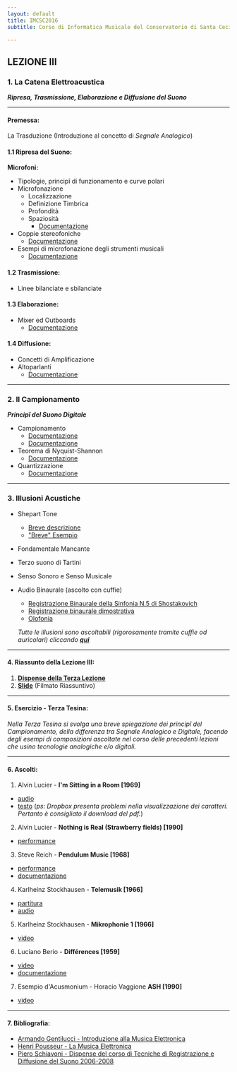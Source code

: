 ```yaml
---
layout: default
title: IMCSC2016
subtitle: Corso di Informatica Musicale del Conservatorio di Santa Cecilia 2016

---
```

## LEZIONE III


### 1. La Catena Elettroacustica

***Ripresa, Trasmissione, Elaborazione e Diffusione del Suono***

---


#### Premessa:

 La Trasduzione (Introduzione al concetto di *Segnale Analogico*)

#### 1.1 Ripresa del Suono:

**Microfoni:**

- Tipologie, principî di funzionamento e curve polari
- Microfonazione
  - Localizzazione
  - Definizione Timbrica
  - Profondità
  - Spaziosità
    - [Documentazione](https://www.dropbox.com/s/3nue7uq4dj88f3w/TRDmicrofoni.pdf?dl=0)
- Coppie stereofoniche
  - [Documentazione](https://www.dropbox.com/s/9z6pkchh4oobc5g/TRDcoppiestereofoniche.pdf?dl=0)
- Esempi di microfonazione degli strumenti musicali
  - [Documentazione](https://www.dropbox.com/s/hqkdx9tx6dn168p/TRDmicrofonazionestrumenti.pdf?dl=0)

#### 1.2 Trasmissione:

- Linee bilanciate e sbilanciate

#### 1.3 Elaborazione:
- Mixer ed Outboards
  - [Documentazione](https://www.dropbox.com/s/tohviasmwzkvd0e/TRDmixer.pdf?dl=0)

#### 1.4 Diffusione:
- Concetti di Amplificazione
- Altoparlanti
  - [Documentazione](https://www.dropbox.com/s/1k5jqj098ls7urt/TRDamplificazione.pdf?dl=0)


---


### 2. Il Campionamento

***Principî del Suono Digitale***

- Campionamento
  - [Documentazione](https://it.wikipedia.org/wiki/Campionamento_(teoria_dei_segnali))
  - [Documentazione](http://www.audiosonica.com/it/corso/post/217/Audio_Digitale_Campionamento)
- Teorema di Nyquist-Shannon
  - [Documentazione](https://it.wikipedia.org/wiki/Teorema_del_campionamento_di_Nyquist-Shannon)
- Quantizzazione
  - [Documentazione](https://it.wikipedia.org/wiki/Quantizzazione_(elettronica))

---


### 3. Illusioni Acustiche
- Shepart Tone
  - [Breve descrizione](https://it.wikipedia.org/wiki/Scala_Shepard)
  - ["Breve" Esempio](https://youtu.be/5rzIiF7LpPU)
- Fondamentale Mancante
- Terzo suono di Tartini
- Senso Sonoro e Senso Musicale
- Audio Binaurale (ascolto con cuffie)
  - [Registrazione Binaurale della Sinfonia N.5 di Shostakovich](https://youtu.be/epf1QxuHJv8)
  - [Registrazione binaurale dimostrativa](https://youtu.be/IUDTlvagjJA)
  - [Olofonia](https://www.youtube.com/watch?v=H0EinU82Br4)

  *Tutte le illusioni sono ascoltabili (rigorosamente tramite cuffie od auricolari) cliccando* [***qui***](http://fisicaondemusica.unimore.it/Effetti_e_illusioni_acustiche.html)


---


#### 4. Riassunto della Lezione III:

1. [**Dispense della Terza Lezione**](https://www.academia.edu/23013069/INFORMATICA_MUSICALE_-_LEZIONE_III)
2. [**Slide**](https://youtu.be/LP-40prpmyo)  (Filmato Riassuntivo)

---

#### 5. Esercizio - Terza Tesina:

*Nella Terza Tesina si svolga una breve spiegazione dei principî del Campionamento, della differenza tra Segnale Analogico e Digitale, facendo degli esempi di composizioni ascoltate nel corso delle precedenti lezioni che usino tecnologie analogiche e/o digitali.*

---

#### 6. Ascolti:

1. Alvin Lucier - **I'm Sitting in a Room [1969]**
- [audio](https://youtu.be/fAxHlLK3Oyk)
- [testo](https://www.dropbox.com/s/e20gucqywuxuh2d/Sitting.pdf?dl=0) (*ps: Dropbox presenta problemi nella  visualizzazione dei caratteri. Pertanto è consigliato il download del pdf.*)

2. Alvin Lucier - **Nothing is Real (Strawberry fields) [1990]**
- [performance](https://www.youtube.com/watch?v=adUkYPkPhRg)

3. Steve Reich - **Pendulum Music [1968]**
- [performance](https://www.youtube.com/watch?v=DULmeaKpxGg)
- [documentazione](https://www.dropbox.com/s/6qi73wwt048w7gg/Pendulum.pdf?dl=0)

4. Karlheinz Stockhausen - **Telemusik [1966]**
- [partitura](https://www.dropbox.com/s/s3quhv2rgm3n5nb/Stockhausen%20-%20Telemusik.pdf?dl=0)
- [audio](https://youtu.be/N-vb97ukRjY)

5. Karlheinz Stockhausen - **Mikrophonie 1 [1966]**
- [video](https://youtu.be/EhXU7wQCU0Y)

6. Luciano Berio - **Différences [1959]**
- [video](https://youtu.be/L2nk52Iaouw)
- [documentazione](https://en.wikipedia.org/wiki/Différences_(Berio))

7. Esempio d'Acusmonium - Horacio Vaggione **ASH [1990]**
- [video](https://youtu.be/9bxNc08ZDKM)

 ---


#### 7. Bibliografia:
- [Armando Gentilucci - Introduzione alla Musica Elettronica](https://copy.com/gmatZ8qkaw1WROAG)
- [Henri Pousseur - La Musica Elettronica]((https://www.dropbox.com/s/hzafguvw6y7iecc/Pousseur_La%20musica%20elettronica.pdf?dl=0))
- [Piero Schiavoni - Dispense del corso di Tecniche di Registrazione e Diffusione del Suono 2006-2008](nosite)

